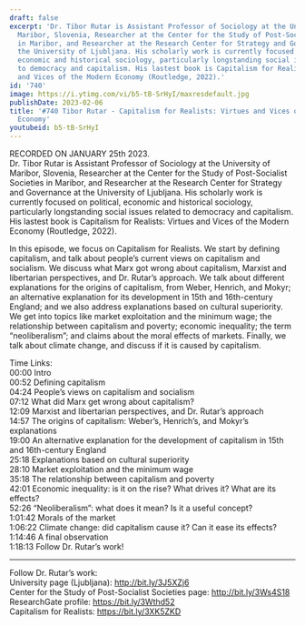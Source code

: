 ```yaml
---
draft: false
excerpt: 'Dr. Tibor Rutar is Assistant Professor of Sociology at the University of
  Maribor, Slovenia, Researcher at the Center for the Study of Post-Socialist Societies
  in Maribor, and Researcher at the Research Center for Strategy and Governance at
  the University of Ljubljana. His scholarly work is currently focused on political,
  economic and historical sociology, particularly longstanding social issues related
  to democracy and capitalism. His lastest book is Capitalism for Realists: Virtues
  and Vices of the Modern Economy (Routledge, 2022).'
id: '740'
image: https://i.ytimg.com/vi/b5-tB-SrHyI/maxresdefault.jpg
publishDate: 2023-02-06
title: '#740 Tibor Rutar - Capitalism for Realists: Virtues and Vices of the Modern
  Economy'
youtubeid: b5-tB-SrHyI
---
```

RECORDED ON JANUARY 25th 2023.  
Dr. Tibor Rutar is Assistant Professor of Sociology at the University of Maribor, Slovenia, Researcher at the Center for the Study of Post-Socialist Societies in Maribor, and Researcher at the Research Center for Strategy and Governance at the University of Ljubljana. His scholarly work is currently focused on political, economic and historical sociology, particularly longstanding social issues related to democracy and capitalism. His lastest book is Capitalism for Realists: Virtues and Vices of the Modern Economy (Routledge, 2022).

In this episode, we focus on Capitalism for Realists. We start by defining capitalism, and talk about people’s current views on capitalism and socialism. We discuss what Marx got wrong about capitalism, Marxist and libertarian perspectives, and Dr. Rutar’s approach. We talk about different explanations for the origins of capitalism, from Weber, Henrich, and Mokyr; an alternative explanation for its development in 15th and 16th-century England; and we also address explanations based on cultural superiority. We get into topics like market exploitation and the minimum wage; the relationship between capitalism and poverty; economic inequality; the term “neoliberalism”; and claims about the moral effects of markets. Finally, we talk about climate change, and discuss if it is caused by capitalism.

Time Links:  
00:00 Intro  
00:52  Defining capitalism  
04:24  People’s views on capitalism and socialism  
07:12  What did Marx get wrong about capitalism?  
12:09  Marxist and libertarian perspectives, and Dr. Rutar’s approach  
14:57  The origins of capitalism: Weber’s, Henrich’s, and Mokyr’s explanations  
19:00  An alternative explanation for the development of capitalism in 15th and 16th-century England  
25:18  Explanations based on cultural superiority  
28:10  Market exploitation and the minimum wage  
35:18  The relationship between capitalism and poverty  
42:01  Economic inequality: is it on the rise? What drives it? What are its effects?  
52:26  “Neoliberalism”: what does it mean? Is it a useful concept?  
1:01:42  Morals of the market  
1:06:22  Climate change: did capitalism cause it? Can it ease its effects?  
1:14:46  A final observation  
1:18:13  Follow Dr. Rutar’s work!

---

Follow Dr. Rutar’s work:  
University page (Ljubljana): http://bit.ly/3J5XZj6  
Center for the Study of Post-Socialist Societies page: http://bit.ly/3Ws4S18  
ResearchGate profile: https://bit.ly/3Wthd52  
Capitalism for Realists: https://bit.ly/3XK5ZKD
